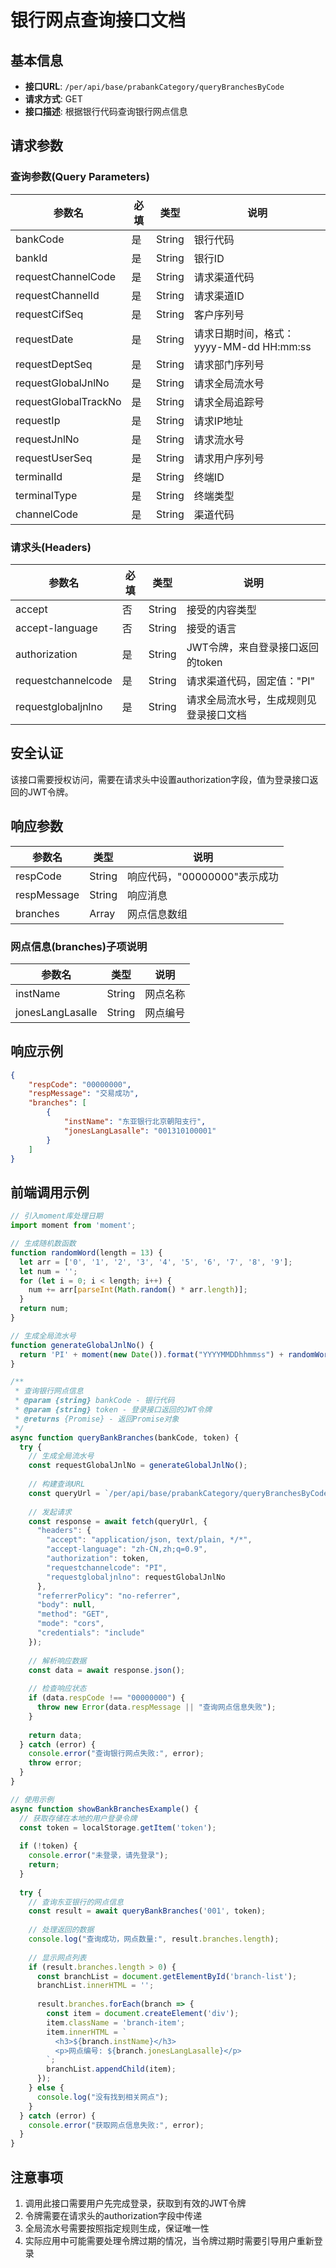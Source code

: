 # 银行网点查询接口文档

## 基本信息

- **接口URL**: `/per/api/base/prabankCategory/queryBranchesByCode`
- **请求方式**: GET
- **接口描述**: 根据银行代码查询银行网点信息

## 请求参数

### 查询参数(Query Parameters)

| 参数名 | 必填 | 类型 | 说明 |
|-------|-----|------|------|
| bankCode | 是 | String | 银行代码 |
| bankId | 是 | String | 银行ID |
| requestChannelCode | 是 | String | 请求渠道代码 |
| requestChannelId | 是 | String | 请求渠道ID |
| requestCifSeq | 是 | String | 客户序列号 |
| requestDate | 是 | String | 请求日期时间，格式：yyyy-MM-dd HH:mm:ss |
| requestDeptSeq | 是 | String | 请求部门序列号 |
| requestGlobalJnlNo | 是 | String | 请求全局流水号 |
| requestGlobalTrackNo | 是 | String | 请求全局追踪号 |
| requestIp | 是 | String | 请求IP地址 |
| requestJnlNo | 是 | String | 请求流水号 |
| requestUserSeq | 是 | String | 请求用户序列号 |
| terminalId | 是 | String | 终端ID |
| terminalType | 是 | String | 终端类型 |
| channelCode | 是 | String | 渠道代码 |

### 请求头(Headers)

| 参数名 | 必填 | 类型 | 说明 |
|-------|-----|------|------|
| accept | 否 | String | 接受的内容类型 |
| accept-language | 否 | String | 接受的语言 |
| authorization | 是 | String | JWT令牌，来自登录接口返回的token |
| requestchannelcode | 是 | String | 请求渠道代码，固定值："PI" |
| requestglobaljnlno | 是 | String | 请求全局流水号，生成规则见登录接口文档 |

## 安全认证

该接口需要授权访问，需要在请求头中设置authorization字段，值为登录接口返回的JWT令牌。

## 响应参数

| 参数名 | 类型 | 说明 |
|-------|------|------|
| respCode | String | 响应代码，"00000000"表示成功 |
| respMessage | String | 响应消息 |
| branches | Array | 网点信息数组 |

### 网点信息(branches)子项说明

| 参数名 | 类型 | 说明 |
|-------|------|------|
| instName | String | 网点名称 |
| jonesLangLasalle | String | 网点编号 |

## 响应示例

```json
{
    "respCode": "00000000",
    "respMessage": "交易成功",
    "branches": [
        {
            "instName": "东亚银行北京朝阳支行",
            "jonesLangLasalle": "001310100001"
        }
    ]
}
```

## 前端调用示例

```javascript
// 引入moment库处理日期
import moment from 'moment';

// 生成随机数函数
function randomWord(length = 13) {
  let arr = ['0', '1', '2', '3', '4', '5', '6', '7', '8', '9'];
  let num = '';
  for (let i = 0; i < length; i++) {
    num += arr[parseInt(Math.random() * arr.length)];
  }
  return num;
}

// 生成全局流水号
function generateGlobalJnlNo() {
  return 'PI' + moment(new Date()).format("YYYYMMDDhhmmss") + randomWord();
}

/**
 * 查询银行网点信息
 * @param {string} bankCode - 银行代码
 * @param {string} token - 登录接口返回的JWT令牌
 * @returns {Promise} - 返回Promise对象
 */
async function queryBankBranches(bankCode, token) {
  try {
    // 生成全局流水号
    const requestGlobalJnlNo = generateGlobalJnlNo();
    
    // 构建查询URL
    const queryUrl = `/per/api/base/prabankCategory/queryBranchesByCode?bankCode=${bankCode}&bankId=10000&requestChannelCode=PI&requestChannelId=PI&requestCifSeq=800000003&requestDate=2020-02-13+12:00:00&requestDeptSeq=10000&requestGlobalJnlNo=123123123123123&requestGlobalTrackNo=track123123&requestIp=192.168.1.100&requestJnlNo=123123123123123&requestUserSeq=80000000301&terminalId=DJDJDJDJ&terminalType=ANDROID&channelCode=PI`;
    
    // 发起请求
    const response = await fetch(queryUrl, {
      "headers": {
        "accept": "application/json, text/plain, */*",
        "accept-language": "zh-CN,zh;q=0.9",
        "authorization": token,
        "requestchannelcode": "PI",
        "requestglobaljnlno": requestGlobalJnlNo
      },
      "referrerPolicy": "no-referrer",
      "body": null,
      "method": "GET",
      "mode": "cors",
      "credentials": "include"
    });
    
    // 解析响应数据
    const data = await response.json();
    
    // 检查响应状态
    if (data.respCode !== "00000000") {
      throw new Error(data.respMessage || "查询网点信息失败");
    }
    
    return data;
  } catch (error) {
    console.error("查询银行网点失败:", error);
    throw error;
  }
}

// 使用示例
async function showBankBranchesExample() {
  // 获取存储在本地的用户登录令牌
  const token = localStorage.getItem('token');
  
  if (!token) {
    console.error("未登录，请先登录");
    return;
  }
  
  try {
    // 查询东亚银行的网点信息
    const result = await queryBankBranches('001', token);
    
    // 处理返回的数据
    console.log("查询成功，网点数量:", result.branches.length);
    
    // 显示网点列表
    if (result.branches.length > 0) {
      const branchList = document.getElementById('branch-list');
      branchList.innerHTML = '';
      
      result.branches.forEach(branch => {
        const item = document.createElement('div');
        item.className = 'branch-item';
        item.innerHTML = `
          <h3>${branch.instName}</h3>
          <p>网点编号: ${branch.jonesLangLasalle}</p>
        `;
        branchList.appendChild(item);
      });
    } else {
      console.log("没有找到相关网点");
    }
  } catch (error) {
    console.error("获取网点信息失败:", error);
  }
}
```

## 注意事项

1. 调用此接口需要用户先完成登录，获取到有效的JWT令牌
2. 令牌需要在请求头的authorization字段中传递
3. 全局流水号需要按照指定规则生成，保证唯一性
4. 实际应用中可能需要处理令牌过期的情况，当令牌过期时需要引导用户重新登录